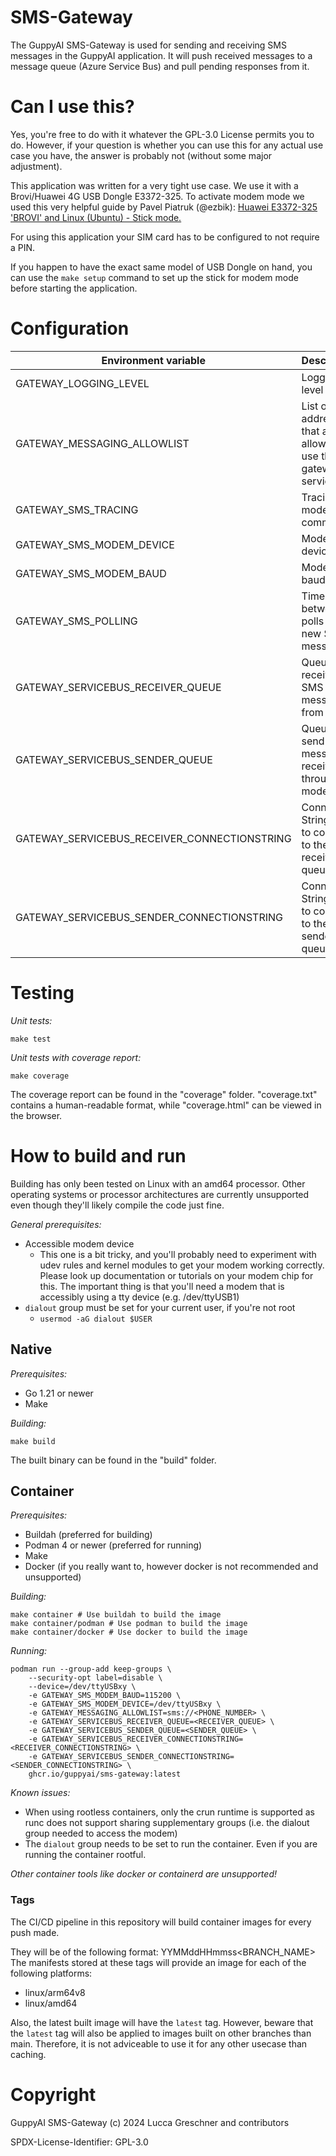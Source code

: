 # SMS-Gateway

The GuppyAI SMS-Gateway is used for sending and receiving SMS messages in the GuppyAI application.
It will push received messages to a message queue (Azure Service Bus) and pull pending responses from it.

# Can I use this?

Yes, you're free to do with it whatever the GPL-3.0 License permits you to do. 
However, if your question is whether you can use this for any actual use case you have, the answer is probably not (without some major adjustment).

This application was written for a very tight use case. We use it with a Brovi/Huawei 4G USB Dongle E3372-325.
To activate modem mode we used this very helpful guide by Pavel Piatruk (@ezbik): [Huawei E3372-325 'BROVI' and Linux (Ubuntu) - Stick mode.](https://blog.tanatos.org/posts/huawei_e3372h-325_brovi_with_linux_stickmode/)

For using this application your SIM card has to be configured to not require a PIN.

If you happen to have the exact same model of USB Dongle on hand, you can use the `make setup` command to set up the stick
for modem mode before starting the application.

# Configuration

| Environment variable                          | Description                                                      | Default   | Possible values                                                                                                                                   |
|-----------------------------------------------|------------------------------------------------------------------|-----------|---------------------------------------------------------------------------------------------------------------------------------------------------|
| GATEWAY_LOGGING_LEVEL                         | Logging level                                                    | WARN      | TRACE, DEBUG, INFO, WARN, DEBUG                                                                                                                   |
| GATEWAY_MESSAGING_ALLOWLIST                   | List of addresses that are allowed to use the gateway's services | NOT SET   | Comma-separated list of addresses, e.g. "sms://+4900000000,sms://+4911111111"                                                                     |
| GATEWAY_SMS_TRACING                           | Tracing of modem commands                                        | 0 (false) | 0 (false), 1 (true)                                                                                                                               |
| GATEWAY_SMS_MODEM_DEVICE                      | Modem device                                                     | NOT SET   | e.g. /dev/ttyUSB1                                                                                                                                 |
| GATEWAY_SMS_MODEM_BAUD                        | Modem baud                                                       | 115200    | Depends on your hardware                                                                                                                          |
| GATEWAY_SMS_POLLING                           | Time between polls for new SMS messages                          | 5s        | Any duration                                                                                                                                      |
| GATEWAY_SERVICEBUS_RECEIVER_QUEUE             | Queue to receive SMS messages from                               | NOT SET   | A valid queue name                                                                                                                                |
| GATEWAY_SERVICEBUS_SENDER_QUEUE               | Queue to send SMS messages received through the modem to         | NOT SET   | A valid queue name                                                                                                                                |
| GATEWAY_SERVICEBUS_RECEIVER_CONNECTIONSTRING  | Connection String used to connect to the receiver queue          | NOT SET   | A valid azure service bus connection string (Format: "Endpoint=sb://some_bus.example.org/;SharedAccessKeyName=Gateway;SharedAccessKey=SecretKey") |
| GATEWAY_SERVICEBUS_SENDER_CONNECTIONSTRING    | Connection String used to connect to the sender queue            | NOT SET   | A valid azure service bus connection string (Format: "Endpoint=sb://some_bus.example.org/;SharedAccessKeyName=Gateway;SharedAccessKey=SecretKey") |

# Testing

*Unit tests:*

```shell
make test
```

*Unit tests with coverage report:*

```shell
make coverage
```

The coverage report can be found in the "coverage" folder. "coverage.txt" contains a human-readable format, while "coverage.html" can be viewed in the browser.

# How to build and run

Building has only been tested on Linux with an amd64 processor.
Other operating systems or processor architectures are currently unsupported even though they'll likely compile the code just fine.

*General prerequisites:*

- Accessible modem device
  - This one is a bit tricky, and you'll probably need to experiment with udev rules and kernel modules to get your modem working correctly. Please look up documentation or tutorials on your modem chip for this. The important thing is that you'll need a modem that is accessibly using a tty device (e.g. /dev/ttyUSB1)
- `dialout` group must be set for your current user, if you're not root
  - `usermod -aG dialout $USER`

## Native

*Prerequisites:*

- Go 1.21 or newer
- Make

*Building:*

```shell
make build
```

The built binary can be found in the "build" folder.

## Container

*Prerequisites:*

- Buildah (preferred for building)
- Podman 4 or newer (preferred for running)
- Make
- Docker (if you really want to, however docker is not recommended and unsupported)

*Building:*

```shell
make container # Use buildah to build the image
make container/podman # Use podman to build the image
make container/docker # Use docker to build the image
```

*Running:*

```shell
podman run --group-add keep-groups \
    --security-opt label=disable \
    --device=/dev/ttyUSBxy \
    -e GATEWAY_SMS_MODEM_BAUD=115200 \
    -e GATEWAY_SMS_MODEM_DEVICE=/dev/ttyUSBxy \
    -e GATEWAY_MESSAGING_ALLOWLIST=sms://<PHONE_NUMBER> \
    -e GATEWAY_SERVICEBUS_RECEIVER_QUEUE=<RECEIVER_QUEUE> \
    -e GATEWAY_SERVICEBUS_SENDER_QUEUE=<SENDER_QUEUE> \
    -e GATEWAY_SERVICEBUS_RECEIVER_CONNECTIONSTRING=<RECEIVER_CONNECTIONSTRING> \
    -e GATEWAY_SERVICEBUS_SENDER_CONNECTIONSTRING=<SENDER_CONNECTIONSTRING> \
    ghcr.io/guppyai/sms-gateway:latest
```

*Known issues:*

- When using rootless containers, only the crun runtime is supported as runc does not support sharing supplementary groups (i.e. the dialout group needed to access the modem)
- The `dialout` group needs to be set to run the container. Even if you are running the container rootful.

_Other container tools like docker or containerd are unsupported!_

### Tags

The CI/CD pipeline in this repository will build container images for every push made.

They will be of the following format: YYMMddHHmmss<BRANCH_NAME>
The manifests stored at these tags will provide an image for each of the following platforms:

- linux/arm64v8
- linux/amd64

Also, the latest built image will have the `latest` tag.
However, beware that the `latest` tag will also be applied to images built on other branches than main. 
Therefore, it is not adviceable to use it for any other usecase than caching.

# Copyright

GuppyAI SMS-Gateway (c) 2024 Lucca Greschner and contributors

SPDX-License-Identifier: GPL-3.0
